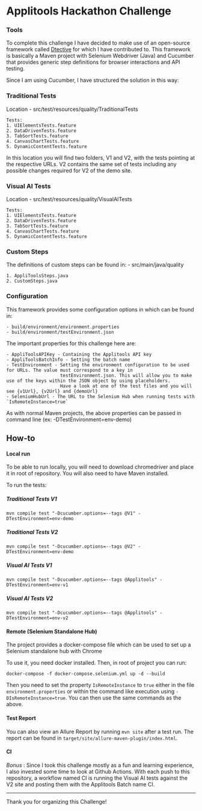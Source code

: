 # Applitools Hackathon Challenge

### Tools

To complete this challenge I have decided to make use of an open-source framework called [Dtective](http://dtective.io) for which I have contributed to. 
This framework is basically a Maven project with Selenium Webdriver (Java) and Cucumber that provides generic step definitions for browser interactions and API testing.

Since I am using Cucumber, I have structured the solution in this way:

### Traditional Tests
Location - src/test/resources/quality/TraditionalTests
    
    Tests:
    1. UIElementsTests.feature
    2. DataDrivenTests.feature
    3. TabSortTests.feature
    4. CanvasChartTests.feature
    5. DynamicContentTests.feature

In this location you will find two folders, V1 and V2, with the tests pointing at the respective URLs.
V2 contains the same set of tests including any possible changes required for V2 of the demo site.

### Visual AI Tests
Location - src/test/resources/quality/VisualAITests
    
    Tests:
    1. UIElementsTests.feature
    2. DataDrivenTests.feature
    3. TabSortTests.feature
    4. CanvasChartTests.feature
    5. DynamicContentTests.feature

### Custom Steps

The definitions of custom steps can be found in:
    - src/main/java/quality
    
    1. AppliToolsSteps.java
    2. CustomSteps.java

### Configuration

This framework provides some configuration options in which can be found in:
    
    - build/environment/environment.properties
    - build/environment/testEnvironment.json

The important properties for this challenge here are:

    - AppliToolsAPIKey - Containing the Applitools API key
    - AppliToolsBatchInfo - Setting the batch name
    - TestEnvironment - Setting the environment configuration to be used for URLs. The value must correspond to a key in
                        testEnvironment.json. This will allow you to make use of the keys within the JSON object by using placeholders.
                        Have a look at one of the test files and you will see {v1Url}, {v2Url} and {demoUrl}
    - SeleniumHubUrl - The URL to the Selenium Hub when running tests with `IsRemoteInstance=true`
                 
As with normal Maven projects, the above properties can be passed in command line (ex: -DTestEnvironment=env-demo)                
                        
## How-to

#### Local run
To be able to run locally, you will need to download chromedriver and place it in root of repository.
You will also need to have Maven installed.

To run the tests:

##### Traditional Tests V1
```
mvn compile test "-Dcucumber.options=--tags @V1" -DTestEnvironment=env-demo
```


##### Traditional Tests V2
```
mvn compile test "-Dcucumber.options=--tags @V2" -DTestEnvironment=env-demo
```

##### Visual AI Tests V1
```
mvn compile test "-Dcucumber.options=--tags @Applitools" -DTestEnvironment=env-v1
```

##### Visual AI Tests V2
```
mvn compile test "-Dcucumber.options=--tags @Applitools" -DTestEnvironment=env-v2
```


#### Remote (Selenium Standalone Hub)
The project provides a docker-compose file which can be used to set up a Selenium standalone hub with Chrome

To use it, you need docker installed. Then, in root of project you can run:
```
docker-compose -f docker-compose.selenium.yml up -d --build
```

Then you need to set the property `IsRemoteInstance` to `true` either in the file `environment.properties`
 or within the command like execution using `-DIsRemoteInstance=true`. You can then use the same commands as the above.
 
 #### Test Report
 
 You can also view an Allure Report by running `mvn site` after a test run. 
 The report can be found in `target/site/allure-maven-plugin/index.html`.
 
 #### CI
 *Bonus* : Since I took this challenge mostly as a fun and learning experience, I also invested some time to look at 
 Github Actions.
 With each push to this repository, a workflow named CI is running the Visual AI tests against the V2 site and posting 
 them with the Applitools Batch name CI.

___
 
 Thank you for organizing this Challenge!
  
